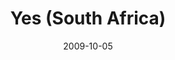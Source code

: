 ---
layout: media
category: media
series: "Commitment"
title: "Yes (South Africa)"
date: 2009-10-05
description: "Tim Senff, Titus Sithole and our friends from Charity and Faith Mission (Mamelodi, South Africa) give updates on our partnership and talk about the fruit of commitment."
video: "https://s3.amazonaws.com/crossroadsvideomessages/Commitment4.mp4"
video-poster: "https://www.crossroads.net/uploadedfiles/Commitment4-still.jpg"
---